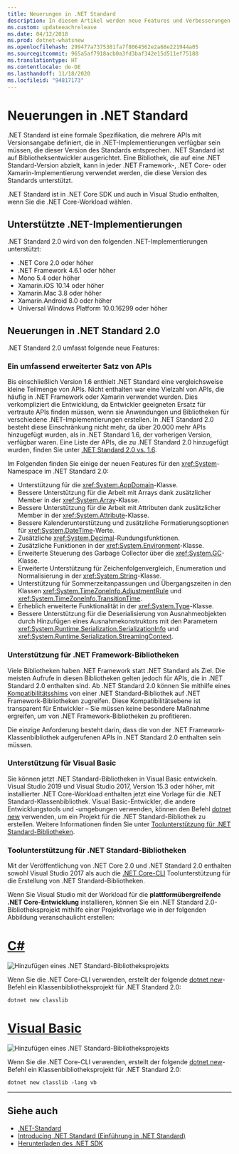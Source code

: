 ```yaml
---
title: Neuerungen in .NET Standard
description: In diesem Artikel werden neue Features und Verbesserungen zusammengefasst, die in jeder neuen Version von .NET Standard auffindbar sind.
ms.custom: updateeachrelease
ms.date: 04/12/2018
ms.prod: dotnet-whatsnew
ms.openlocfilehash: 299477a7375381fa7f8064562e2a68e221944a05
ms.sourcegitcommit: 965a5af7918acb0a3fd3baf342e15d511ef75188
ms.translationtype: HT
ms.contentlocale: de-DE
ms.lasthandoff: 11/18/2020
ms.locfileid: "94817173"
---
```

# <a name="whats-new-in-net-standard"></a>Neuerungen in .NET Standard

.NET Standard ist eine formale Spezifikation, die mehrere APIs mit Versionsangabe definiert, die in .NET-Implementierungen verfügbar sein müssen, die dieser Version des Standards entsprechen. .NET Standard ist auf Bibliotheksentwickler ausgerichtet. Eine Bibliothek, die auf eine .NET Standard-Version abzielt, kann in jeder .NET Framework-, .NET Core- oder Xamarin-Implementierung verwendet werden, die diese Version des Standards unterstützt.

.NET Standard ist in .NET Core SDK und auch in Visual Studio enthalten, wenn Sie die .NET Core-Workload wählen.

## <a name="supported-net-implementations"></a>Unterstützte .NET-Implementierungen

.NET Standard 2.0 wird von den folgenden .NET-Implementierungen unterstützt:

- .NET Core 2.0 oder höher
- .NET Framework 4.6.1 oder höher
- Mono 5.4 oder höher
- Xamarin.iOS 10.14 oder höher
- Xamarin.Mac 3.8 oder höher
- Xamarin.Android 8.0 oder höher
- Universal Windows Platform 10.0.16299 oder höher

## <a name="whats-new-in-net-standard-20"></a>Neuerungen in .NET Standard 2.0

.NET Standard 2.0 umfasst folgende neue Features:

### <a name="a-vastly-expanded-set-of-apis"></a>Ein umfassend erweiterter Satz von APIs

Bis einschließlich Version 1.6 enthielt .NET Standard eine vergleichsweise kleine Teilmenge von APIs. Nicht enthalten war eine Vielzahl von APIs, die häufig in .NET Framework oder Xamarin verwendet wurden. Dies verkompliziert die Entwicklung, da Entwickler geeigneten Ersatz für vertraute APIs finden müssen, wenn sie Anwendungen und Bibliotheken für verschiedene .NET-Implementierungen erstellen. In .NET Standard 2.0 besteht diese Einschränkung nicht mehr, da über 20.000 mehr APIs hinzugefügt wurden, als in .NET Standard 1.6, der vorherigen Version, verfügbar waren. Eine Liste der APIs, die zu .NET Standard 2.0 hinzugefügt wurden, finden Sie unter [.NET Standard 2.0 vs. 1.6](https://raw.githubusercontent.com/dotnet/standard/master/docs/versions/netstandard2.0_diff.md).

Im Folgenden finden Sie einige der neuen Features für den <xref:System>-Namespace im .NET Standard 2.0:

- Unterstützung für die <xref:System.AppDomain>-Klasse.
- Bessere Unterstützung für die Arbeit mit Arrays dank zusätzlicher Member in der <xref:System.Array>-Klasse.
- Bessere Unterstützung für die Arbeit mit Attributen dank zusätzlicher Member in der <xref:System.Attribute>-Klasse.
- Bessere Kalenderunterstützung und zusätzliche Formatierungsoptionen für <xref:System.DateTime>-Werte.
- Zusätzliche <xref:System.Decimal>-Rundungsfunktionen.
- Zusätzliche Funktionen in der <xref:System.Environment>-Klasse.
- Erweiterte Steuerung des Garbage Collector über die <xref:System.GC>-Klasse.
- Erweiterte Unterstützung für Zeichenfolgenvergleich, Enumeration und Normalisierung in der <xref:System.String>-Klasse.
- Unterstützung für Sommerzeitanpassungen und Übergangszeiten in den Klassen <xref:System.TimeZoneInfo.AdjustmentRule> und <xref:System.TimeZoneInfo.TransitionTime>.
- Erheblich erweiterte Funktionalität in der <xref:System.Type>-Klasse.
- Bessere Unterstützung für die Deserialisierung von Ausnahmeobjekten durch Hinzufügen eines Ausnahmekonstruktors mit den Parametern <xref:System.Runtime.Serialization.SerializationInfo> und <xref:System.Runtime.Serialization.StreamingContext>.

### <a name="support-for-net-framework-libraries"></a>Unterstützung für .NET Framework-Bibliotheken

Viele Bibliotheken haben .NET Framework statt .NET Standard als Ziel. Die meisten Aufrufe in diesen Bibliotheken gelten jedoch für APIs, die in .NET Standard 2.0 enthalten sind. Ab .NET Standard 2.0 können Sie mithilfe eines [Kompatibilitätsshims](https://github.com/dotnet/standard/blob/master/docs/planning/netstandard-2.0/README.md#assembly-unification) von einer .NET Standard-Bibliothek auf .NET Framework-Bibliotheken zugreifen. Diese Kompatibilitätsebene ist transparent für Entwickler – Sie müssen keine besondere Maßnahme ergreifen, um von .NET Framework-Bibliotheken zu profitieren.

Die einzige Anforderung besteht darin, dass die von der .NET Framework-Klassenbibliothek aufgerufenen APIs in .NET Standard 2.0 enthalten sein müssen.

### <a name="support-for-visual-basic"></a>Unterstützung für Visual Basic

Sie können jetzt .NET Standard-Bibliotheken in Visual Basic entwickeln. Visual Studio 2019 und Visual Studio 2017, Version 15.3 oder höher, mit installierter .NET Core-Workload enthalten jetzt eine Vorlage für die .NET Standard-Klassenbibliothek. Visual Basic-Entwickler, die andere Entwicklungstools und -umgebungen verwenden, können den Befehl [dotnet new](../../core/tools/dotnet-new.md) verwenden, um ein Projekt für die .NET Standard-Bibliothek zu erstellen. Weitere Informationen finden Sie unter [Toolunterstützung für .NET Standard-Bibliotheken](#tooling-support-for-net-standard-libraries).

### <a name="tooling-support-for-net-standard-libraries"></a>Toolunterstützung für .NET Standard-Bibliotheken

Mit der Veröffentlichung von .NET Core 2.0 und .NET Standard 2.0 enthalten sowohl Visual Studio 2017 als auch die [.NET Core-CLI](../../core/tools/index.md) Toolunterstützung für die Erstellung von .NET Standard-Bibliotheken.

Wenn Sie Visual Studio mit der Workload für die **plattformübergreifende .NET Core-Entwicklung** installieren, können Sie ein .NET Standard 2.0-Bibliotheksprojekt mithilfe einer Projektvorlage wie in der folgenden Abbildung veranschaulicht erstellen:

<!-- markdownlint-disable MD025 -->

# <a name="c"></a>[C#](#tab/csharp)

![Hinzufügen eines .NET Standard-Bibliotheksprojekts](./media/std-project-cs.png)

Wenn Sie die .NET Core-CLI verwenden, erstellt der folgende [dotnet new](../../core/tools/dotnet-new.md)-Befehl ein Klassenbibliotheksprojekt für .NET Standard 2.0:

```dotnetcli
dotnet new classlib
```

# <a name="visual-basic"></a>[Visual Basic](#tab/vb)

![Hinzufügen eines .NET Standard-Bibliotheksprojekts](./media/std-project-vb.png)

Wenn Sie die .NET Core-CLI verwenden, erstellt der folgende [dotnet new](../../core/tools/dotnet-new.md)-Befehl ein Klassenbibliotheksprojekt für .NET Standard 2.0:

```dotnetcli
dotnet new classlib -lang vb
```

---

## <a name="see-also"></a>Siehe auch

- [.NET-Standard](../net-standard.md)
- [Introducing .NET Standard (Einführung in .NET Standard)](https://devblogs.microsoft.com/dotnet/introducing-net-standard/)
- [Herunterladen des .NET SDK](https://dotnet.microsoft.com/download)
